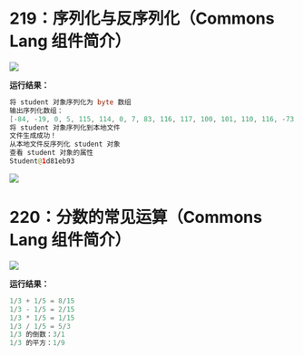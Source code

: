 # 219：序列化与反序列化（Commons Lang 组件简介）

<img src="http://image.renkaigis.com/keepcoding/2017121901.png">

**运行结果：**

```java
将 student 对象序列化为 byte 数组
输出序列化数组：
[-84, -19, 0, 5, 115, 114, 0, 7, 83, 116, 117, 100, 101, 110, 116, -73, 71, 60, -29, -89, 51, 56, -97, 2, 0, 2, 73, 0, 2, 105, 100, 76, 0, 4, 110, 97, 109, 101, 116, 0, 18, 76, 106, 97, 118, 97, 47, 108, 97, 110, 103, 47, 83, 116, 114, 105, 110, 103, 59, 120, 112, 0, 0, 0, 10, 116, 0, 10, 74, 97, 118, 97, -24, -81, -66, -25, -88, -117]
将 student 对象序列化到本地文件
文件生成成功！
从本地文件反序列化 student 对象
查看 student 对象的属性
Student@1d81eb93
```

<img src="http://image.renkaigis.com/keepcoding/2017121902.png">

# 220：分数的常见运算（Commons Lang 组件简介）

<img src="http://image.renkaigis.com/keepcoding/2017121903.png">

**运行结果：**

```java
1/3 + 1/5 = 8/15
1/3 - 1/5 = 2/15
1/3 * 1/5 = 1/15
1/3 / 1/5 = 5/3
1/3 的倒数：3/1
1/3 的平方：1/9
```

